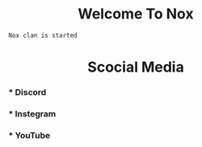 <h1 align="center">
     Welcome To Nox
</h1>




```Nox clan is started```

<h1 align="center">
     Scocial Media 
</h1>


### * Discord 
### * Instegram
### * YouTube


